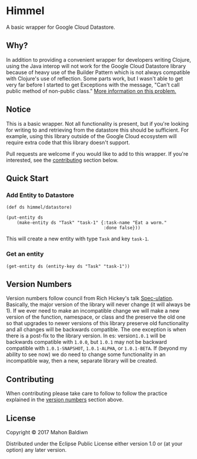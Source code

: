 # Himmel

A basic wrapper for Google Cloud Datastore.

## Why?

In addition to providing a convenient wrapper for developers writing Clojure, using the Java interop will not work for the Google Cloud Datastore library because of heavy use of the Builder Pattern which is not always compatible with Clojure's use of reflection. Some parts work, but I wasn't able to get very far before I started to get Exceptions with the message, "Can't call public method of non-public class." [More information on this problem.](http://stackoverflow.com/questions/38059977/cant-call-public-method-of-non-public-class-public-google-gcloud-library) 

## Notice

This is a basic wrapper. Not all functionality is present, but if you're looking for writing to and retrieving from the datastore this should be sufficient. For example, using this library outside of the Google Cloud ecosystem will require extra code that this library doesn't support.

Pull requests are welcome if you would like to add to this wrapper. If you're interested, see the [contributing](#contributing) section below.

## <a name="quick-start"></a>Quick Start

### <a name="add-entity"></a>Add Entity to Datastore

    (def ds himmel/datastore)
     
    (put-entity ds
        (make-entity ds "Task" "task-1" {:task-name "Eat a worm."
                                         :done false}))

This will create a new entity with type `Task` and key `task-1`.

### <a name="get-entity"></a>Get an entity

    (get-entity ds (entity-key ds "Task" "task-1"))
    

## <a name="version-numbers"></a>Version Numbers

Version numbers follow council from Rich Hickey's talk [Spec-ulation](https://www.youtube.com/watch?v=oyLBGkS5ICk). Basically, the major version of the library will never change (it will always be 1). If we ever need to make an incompatible change we will make a new version of the function, namespace, or class and the preserve the old one so that upgrades to newer versions of this library preserve old functionality and all changes will be backwards compatible. The one exception is when there is a post-fix to the library version. In es: version`1.0.1` will be backwards compatible with `1.0.0`, but `1.0.1` may not be backward compatible with `1.0.1-SNAPSHOT`, `1.0.1-ALPHA`, or `1.0.1-BETA`. If (beyond my ability to see now) we do need to change some functionality in an incompatible way, then a new, separate library will be created.

## <a name="contributing"></a>Contributing

When contributing please take care to follow to follow the practice explained in the [version numbers](#version-numbers) section above.

## License

Copyright © 2017 Mahon Baldiwn

Distributed under the Eclipse Public License either version 1.0 or (at
your option) any later version.
